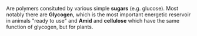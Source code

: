 Are polymers consituted by various simple **sugars** (e.g. glucose).
Most notably there are **Glycogen**, which is the most important energetic reservoir in animals "ready to use" and **Amid** and **cellulose** which have the same function of glycogen, but for plants.
